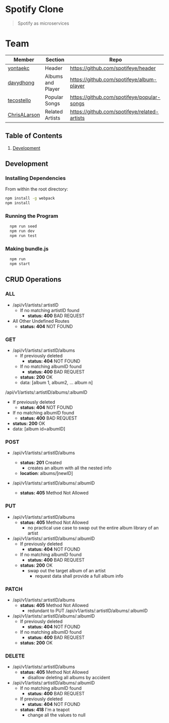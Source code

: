 # Spotify Clone

> Spotify as microservices

# Team

| Member                                          | Section           | Repo                                         |
| ----------------------------------------------- | ----------------- | -------------------------------------------- |
| [yontaekc](https://github.com/yontaekc)         | Header            | https://github.com/spotifeye/header          |
| [davydhong](https://github.com/davydhong)       | Albums and Player | https://github.com/spotifeye/album-player    |
| [tecostello](https://github.com/tecostello)     | Popular Songs     | https://github.com/spotifeye/popular-songs   |
| [ChrisALarson](https://github.com/ChrisALarson) | Related Artists   | https://github.com/spotifeye/related-artists |



## Table of Contents

<!-- 1. [Usage](#Usage) -->
<!-- 1. [Requirements](#requirements) -->
1. [Development](#development)

<!-- ## Usage

> In construction -->

<!-- ## Requirements

An `nvmrc` file is included if using [nvm](https://github.com/creationix/nvm).

- Node 6.13.0
- etc -->

## Development

### Installing Dependencies

From within the root directory:

```sh
npm install -g webpack
npm install
```

### Running the Program

```sh
  npm run seed
  npm run dev
  npm run test
```

### Making bundle.js

```sh
  npm run 
  npm start
```


## CRUD Operations
### ALL 
- /api/v1/artists/:artistID
  - If no matching artistID found
    - **status: 400** BAD REQUEST
- All Other Undefined Routes
  - **status: 404** NOT FOUND


### GET
- /api/v1/artists/:artistID/albums
  - If previously deleted
    - **status: 404** NOT FOUND
  - If no matching albumID found
    - **status: 400** BAD REQUEST
  - **status: 200** OK 
  - data: [album 1, album2, ... album n] 

/api/v1/artists/:artistID/albums/:albumID
  - If previously deleted
    - **status: 404** NOT FOUND
  - If no matching albumID found
    - **status: 400** BAD REQUEST
  - **status: 200** OK
  - data: [album id=albumID] 


### POST
- /api/v1/artists/:artistID/albums
  - **status: 201** Created
    - creates an album with all the nested info
  - **location**: albums/[newID]
  
- /api/v1/artists/:artistID/albums/:albumID
  - **status: 405** Method Not Allowed

### PUT
- /api/v1/artists/:artistID/albums
  - **status: 405** Method Not Allowed
    - no practical use case to swap out the entire album library of an artist
- /api/v1/artists/:artistID/albums/:albumID
  - If previously deleted
    - **status: 404** NOT FOUND
  - If no matching albumID found
    - **status: 400** BAD REQUEST
  - **status: 200** OK
    - swap out the target album of an artist
      - request data shall provide a full album info



### PATCH
- /api/v1/artists/:artistID/albums
  - **status: 405** Method Not Allowed
    - redundant to PUT /api/v1/artists/:artistID/albums/:albumID
- /api/v1/artists/:artistID/albums/:albumID
  - If previously deleted
    - **status: 404** NOT FOUND
  - If no matching albumID found
    - **status: 400** BAD REQUEST
  - **status: 200** OK


### DELETE
- /api/v1/artists/:artistID/albums
  - **status: 405** Method Not Allowed
    - disallow deleting all albums by accident
- /api/v1/artists/:artistID/albums/:albumID
  - If no matching albumID found
    - **status: 400** BAD REQUEST
  - If previously deleted
    - **status: 404** NOT FOUND
  - **status: 418** I'm a teapot
    - change all the values to null



 